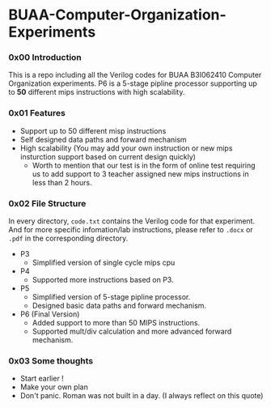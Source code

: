 # BUAA-Computer-Organization-Experiments
### 0x00 Introduction
This is a repo including all the Verilog codes for BUAA B3I062410 Computer Organization experiments. 
P6 is a 5-stage pipline processor supporting up to **50** different mips instructions with high scalability.
### 0x01 Features
- Support up to 50 different misp instructions
- Self designed data paths and forward mechanism
- High scalability (You may add your own instruction or new mips insturction support based on current design quickly)
  - Worth to mention that our test is in the form of online test requiring us to add support to 3 teacher assigned new mips instructions in less than 2 hours.
### 0x02 File Structure
In every directory, `code.txt` contains the Verilog code for that experiment. And for more specific infomation/lab instructions, please refer to `.docx` or `.pdf` in the corresponding directory.
- P3
  - Simplified version of single cycle mips cpu
- P4
  - Supported more instructions based on P3.
- P5
  - Simplified version of 5-stage pipline processor.
  - Designed basic data paths and forward mechanism.
- P6 (Final Version)
  - Added support to more than 50 MIPS instructions.
  - Supported mult/div calculation and more advanced forward mechanism.
 
### 0x03 Some thoughts
- Start earlier !
- Make your own plan
- Don't panic. Roman was not built in a day. (I always reflect on this quote)
